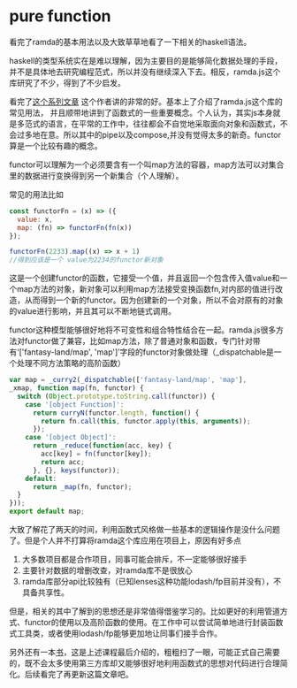 # pure function

看完了ramda的基本用法以及大致草草地看了一下相关的haskell语法。

haskell的类型系统实在是难以理解，因为主要目的是能够简化数据处理的手段，并不是具体地去研究编程范式，所以并没有继续深入下去。相反，ramda.js这个库研究了不少，得到了不少启发。

看完了[这个系列文章](https://www.educative.io/courses/functional-programming-patterns-with-ramdajs) 这个作者讲的非常的好。基本上了介绍了ramda.js这个库的常见用法， 并且顺带地讲到了函数式的一些重要概念。个人认为，其实js本身就是多范式的语言，在平常的工作中，往往都会不自觉地采取面向对象和函数式，不会过多地在意。所以其中的pipe以及compose,并没有觉得太多的新奇。functor算是一个比较有趣的概念。

functor可以理解为一个必须要含有一个叫map方法的容器，map方法可以对集合里的数据进行变换得到另一个新集合（个人理解）。

常见的用法比如

```js
const functorFn = (x) => ({
  value: x,
  map: (fn) => functorFn(fn(x))
});

functorFn(2233).map((x) => x + 1)
//得到应该是一个 value为2234的functor新对象
```

这是一个创建functor的函数，它接受一个值，并且返回一个包含传入值value和一个map方法的对象，新对象可以利用map方法接受变换函数fn,对内部的值进行改造，从而得到一个新的functor。因为创建新的一个对象，所以不会对原有的对象的value进行影响，并且其可以不断地链式调用。

functor这种模型能够很好地将不可变性和组合特性结合在一起。ramda.js很多方法对functor做了兼容，比如map方法，除了普通对象和函数，专门针对带有‘['fantasy-land/map', 'map']’字段的functor对象做处理（_dispatchable是一个处理不同方法策略的高阶函数）

```js
var map = _curry2(_dispatchable(['fantasy-land/map', 'map'],
_xmap, function map(fn, functor) {
  switch (Object.prototype.toString.call(functor)) {
    case '[object Function]':
      return curryN(functor.length, function() {
        return fn.call(this, functor.apply(this, arguments));
      });
    case '[object Object]':
      return _reduce(function(acc, key) {
        acc[key] = fn(functor[key]);
        return acc;
      }, {}, keys(functor));
    default:
      return _map(fn, functor);
  }
}));
export default map;
```

大致了解花了两天的时间，利用函数式风格做一些基本的逻辑操作是没什么问题了。但是个人并不打算将ramda这个库应用在项目上，原因有好多点

1. 大多数项目都是合作项目，同事可能会排斥，不一定能够很好接手
2. 主要针对数据的增删改查，对ramda库不是很放心
3. ramda库部分api比较独有（已知lenses这种功能lodash/fp目前并没有），不具备共享性。

但是，相关的其中了解到的思想还是非常值得借鉴学习的。比如更好的利用管道方式、functor的使用以及高阶函数的使用。在工作中可以尝试简单地进行封装函数式工具类，或者使用lodash/fp能够更加地让同事们接手合作。

另外还有一本[书](https://mostly-adequate.gitbook.io/mostly-adequate-guide/)，这是上述课程最后介绍的，粗粗扫了一眼，可能正式自己需要的，既不会太多使用第三方库却又能够很好地利用函数式的思想对代码进行合理简化。后续看完了再更新这篇文章吧。